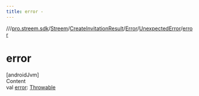 ```yaml
---
title: error -
---
```

//[<root>](../../../../../../index.md)/[pro.streem.sdk](../../../../index.md)/[Streem](../../../index.md)/[CreateInvitationResult](../../index.md)/[Error](../index.md)/[UnexpectedError](index.md)/[error](error.md)



# error  
[androidJvm]  
Content  
val [error](error.md): [Throwable](https://kotlinlang.org/api/latest/jvm/stdlib/kotlin/-throwable/index.html)  




